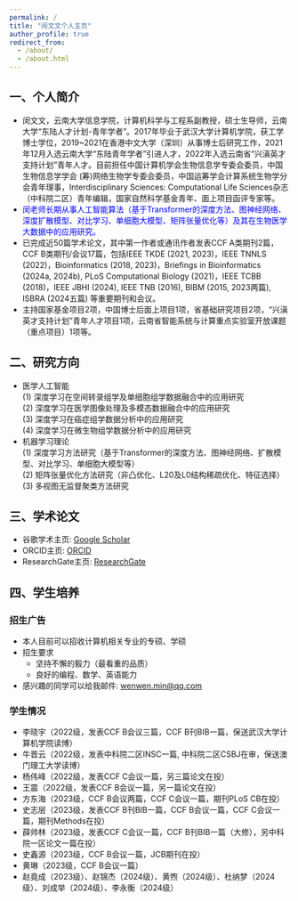 ```yaml
---
permalink: /
title: "闵文文个人主页"
author_profile: true
redirect_from: 
  - /about/
  - /about.html
---
```


<!--
以下内容是被注释。
1）改变字体的方式
<font face="楷体">
个人简介
</font>
2）
<font face="楷体" color="blue" size=5>这是蓝色5号楷体</font>
<font color="blue">  这是蓝色5号楷体 </font>
&emsp;&emsp;
-->

## 一、个人简介
- 闵文文，云南大学信息学院，计算机科学与工程系副教授，硕士生导师，云南大学“东陆人才计划-青年学者”。2017年毕业于武汉大学计算机学院，获工学博士学位，2019~2021在香港中文大学（深圳）从事博士后研究工作，2021年12月入选云南大学“东陆青年学者”引进人才，2022年入选云南省“兴滇英才支持计划”青年人才。目前担任中国计算机学会生物信息学专委会委员，中国生物信息学学会 (筹)网络生物学专委会委员，中国运筹学会计算系统生物学分会青年理事，Interdisciplinary Sciences: Computational Life Sciences杂志（中科院二区）青年编辑，国家自然科学基金青年、面上项目函评专家等。<br>
- <font color="blue"> 闵老师长期从事人工智能算法（基于Transformer的深度方法、图神经网络、深度扩散模型、对比学习、单细胞大模型、矩阵张量优化等）及其在生物医学大数据中的应用研究。</font> 
- 已完成近50篇学术论文，其中第一作者或通讯作者发表CCF A类期刊2篇，CCF B类期刊/会议17篇，包括IEEE TKDE (2021, 2023)，IEEE TNNLS (2022)，Bioinformatics (2018, 2023)，Briefings in Bioinformatics (2024a, 2024b), PLoS Computational Biology (2021)，IEEE TCBB (2018)，IEEE JBHI (2024), IEEE TNB (2016), BIBM (2015, 2023两篇), ISBRA (2024五篇) 等重要期刊和会议。
- 主持国家基金项目2项，中国博士后面上项目1项，省基础研究项目2项，“兴滇英才支持计划”青年人才项目1项，云南省智能系统与计算重点实验室开放课题（重点项目）1项等。

<!--
下面的内容被注释了：
近五年主要从事生物信息计算研究，主要课题为“面向癌症组学数据融合的智能方法研究”，提出了多种结构稀疏矩阵和深度学习智能算法，应用于整合分析多种癌症的多尺度组学数据，挖掘癌症异常生物分子功能模块，对于发现癌症靶标具有重要意义。围绕课题的关键科学问题，已取得良好的科研成果，发表30多篇学术论文，其中第一作者或通讯作者发表CCF A类期刊2篇，CCF B类期刊/会议8篇，包括IEEE TKDE (2021, 2023)，IEEE TNNLS 2022，Bioinformatics (2018, 2023)，PLoS Computational Biology 2021，IEEE TCBB 2018，IEEE TNB 2016等重要期刊，主持国家基金项目2项，中国博士后面上项目1项，省基础研究项目2项，“兴滇英才支持计划”青年人才项目1项，云南省智能系统与计算重点实验室开放课题（重点项目）1项等。
-->

## 二、研究方向
<!--
&emsp;&emsp;<font color="blue"> 闵文文老师长期从事人工智能算法（基于Transformer的深度方法、图神经网络、深度扩散模型、对比学习、单细胞大模型、矩阵张量优化等）及其在生物医学大数据分析方面的应用研究。</font>
主要研究方法如下：
-->
- 医学人工智能<br>
(1) 深度学习在空间转录组学及单细胞组学数据融合中的应用研究<br>
(2) 深度学习在医学图像处理及多模态数据融合中的应用研究<br>
(3) 深度学习在癌症组学数据分析中的应用研究<br>
(4) 深度学习在微生物组学数据分析中的应用研究<br>
- 机器学习理论<br>
(1) 深度学习方法研究（基于Transformer的深度方法、图神经网络、扩散模型、对比学习、单细胞大模型等）<br>
(2) 矩阵张量优化方法研究（非凸优化、L20及L0结构稀疏优化、特征选择）<br>
(3) 多视图无监督聚类方法研究<br>

## 三、学术论文 

- 谷歌学术主页: [Google Scholar](https://scholar.google.com/citations?user=0Uy0GnoAAAAJ&hl=en) 
- ORCID主页: [ORCID](https://orcid.org/0000-0002-2558-2911)
- ResearchGate主页: [ResearchGate](https://www.researchgate.net/profile/Wenwen-Min)

## 四、学生培养

### 招生广告
- 本人目前可以招收计算机相关专业的专硕、学硕
- 招生要求
  - 坚持不懈的毅力（最看重的品质）
  - 良好的编程、数学、英语能力
- 感兴趣的同学可以给我邮件: wenwen.min@qq.com
  
### 学生情况
- 李晓宇（2022级，发表CCF B会议三篇，CCF B刊BIB一篇，保送武汉大学计算机学院读博）
- 牛晋云（2022级，发表中科院二区INSC一篇, 中科院二区CSBJ在审，保送澳门理工大学读博）
- 杨伟峰（2022级，发表CCF C会议一篇，另三篇论文在投）
- 王震（2022级，发表CCF B会议一篇，另一篇论文在投）
- 方东海（2023级，CCF B会议两篇，CCF C会议一篇，期刊PLoS CB在投）
- 史志层（2023级，发表CCF B刊BIB一篇，CCF B会议一篇，CCF C会议一篇，期刊Methods在投）
- 薛帅林（2023级，发表CCF C会议一篇，CCF B刊BIB一篇（大修），另中科院一区论文一篇在投）
- 史鑫源（2023级，CCF B会议一篇，JCB期刊在投）
- 黄琳（2023级，CCF B会议一篇）
- 赵竟成（2023级）、赵锦杰（2024级）、黄煦（2024级）、杜纳梦（2024级）、刘成举（2024级）、李永衡（2024级）

<!-- 下面的内容被Markdown 注释 -->
<!--
## 三、近期论文 (2024)
You can also find my articles on [My Google Scholar Profile](https://scholar.google.com/citations?user=0Uy0GnoAAAAJ&hl=en) and <u>*Corresponding author</u> and <u>#Co-first author</u>

- __Wenwen Min*__, Donghai Fang, Jinyu Chen, and Shihua Zhang. "Dimensionality Reduction and Denoising of Spatial Transcriptomics Data Using Dual-Channel Masked Graph Autoencoder." bioRxiv (2024): 2024-05.

- __Wenwen Min*__, Zhiceng Shi, Jun Zhang, Jun Wan, and Changmiao Wang. "Multimodal contrastive learning for spatial gene expression prediction using histology images." arXiv preprint arXiv:2407.08216 (2024).

- Xiaoyu Li, Fangfang Zhu, and __Wenwen Min*__. "SpaDiT: Diffusion Transformer for Spatial Gene Expression Prediction using scRNA-seq." arXiv preprint arXiv:2407.13182 (2024).

- Donghai Fang, Yichen Gao, Zhaoying Wang, Fangfang Zhu, and __Wenwen Min*__. "Contrastive Masked Graph Autoencoders for Spatial Transcriptomics Data Analysis." ISBRA 2024.

- Zhiceng Shi, Fangfang Zhu, Changmiao Wang, and __Wenwen Min*__. "Spatial Gene Expression Prediction from Histology Images with STco." ISBRA 2024.

- Shuailin Xue, Fangfang Zhu, Changmiao Wang, and __Wenwen Min*__. "stEnTrans: Transformer-based deep learning for spatial transcriptomics enhancement." ISBRA 2024.

- Xiaoyu Li, __Wenwen Min*__, Shunfang Wang, Changmiao Wang, and Taosheng Xu. "stMCDI: Masked Conditional Diffusion Model with Graph Neural Network for Spatial Transcriptomics Data Imputation." arXiv preprint arXiv:2403.10863 (2024).
  
- Zhen Wang, and __Wenwen Min*__. "Graph Regularized NMF with L20-norm for Unsupervised Feature Learning." arXiv preprint arXiv:2403.10910 (2024).

- Weifeng Yang, and __Wenwen Min*__. "Graph regularized sparse nonnegative Tucker decomposition with ℓ0-constraints for unsupervised learning."  submission to Applied Mathematical Modelling 2024

- Li Yu#, __Wenwen Min#__, Shunfang Wang\*. "Boundary-Aware Gradient Operator Network for Medical Image Segmentation." IEEE Journal of Biomedical and Health Informatics, 2024.

- Zhiceng Shi, S. L. Xue, F. Zhu and __Wenwen Min*__. "High-Resolution Spatial Transcriptomics from Histology Images using HisToSGE with Pathology Image Large Model." [arXiv, 2024](https://arxiv.org/pdf/2407.20518)
  
- Weifeng Yang,  __Wenwen Min*__. "Globally Convergent Accelerated Algorithms for Multilinear Sparse Logistic Regression with L0-Constraints." Lecture Notes in Computer Science (ICIC 2024), [URL](https://link.springer.com/chapter/10.1007/978-981-97-5663-6_8)

-->
  
<!-- 下面的内容被Markdown 注释 -->
<!--
## 四、代表性论文
You can also find my articles on [My Google Scholar Profile](https://scholar.google.com/citations?user=0Uy0GnoAAAAJ&hl=en) and <u>*Corresponding author</u> and <u>#Co-first author</u>

- __Wenwen Min*__, Taosheng Xu, Xiang Wan, Tsung-Hui Chang.
  Structured Sparse Non-negative Matrix Factorization with L20-Norm.
  __<u>IEEE Transactions on Knowledge and Data Engineering</u>__,
  35(8):8584-8595, 2023
  (CCF A类期刊, IF=9.235) [[URL](https://ieeexplore.ieee.org/document/9893402),PDF,Data,Code] <br>

- __Wenwen Min__, Juan Liu\*, Shihua Zhang*.
  Group-sparse SVD Models via L0 and L1-norm Penalties and Their Applications in Biological Data.
  __<u>IEEE Transactions on Knowledge and Data Engineering</u>__, 
  33(2):536-550, 2021
  (CCF A类期刊, IF=9.235) [[URL](https://ieeexplore.ieee.org/document/8782829),PDF,Data,Code]<br>

- __Wenwen Min__, Xiang Wan, Tsung-Hui Chang, Shihua Zhang*.
  A Novel Sparse Graph-Regularized Singular Value Decomposition Model for Gene Co-Expression Pattern Discovery.
  __<u>IEEE Transactions on Neural Networks and Learning Systems</u>__,
  33(8):3842-3856, 2022
  (中科院一区，CCF B类期刊, IF=14.255) [[URL](https://ieeexplore.ieee.org/document/9350193),PDF,Data,Code]<br>
  
- __Wenwen Min__, Tsung-Hui Chang, Shihua Zhang\*, Xiang Wan*. 
  TSCCA: A tensor sparse CCA method for detecting microRNA-gene patterns from multiple cancers. 
  __<u>PLoS Computational Biology</u>__, 
  17(6):e1009044, 2021 
  (CCF B类期刊, IF=4.779)

- __Wenwen Min__, Juan Liu\*, Shihua Zhang*.
  Edge-group sparse PCA for network-guided high dimensional data analysis.
  __<u>Bioinformatics</u>__,
  34(20):3479-3487, 2018
  (CCF B类期刊, IF=6.931)

- __Wenwen Min__, Juan Liu\*, Shihua Zhang*.
  Network-regularized sparse logistic regression models for clinical risk prediction and biomarker discovery.
    __<u>IEEE/ACM Transactions on Computational Biology and Bioinformatics</u>__,
  15(3):944-953, 2018
  (CCF B类期刊, IF=4.5)

- __Wenwen Min__, Juan Liu\*, Fei Luo, Shihua Zhang*.
  A two-stage method to identify joint modules from matched microRNA and mRNA expression data.
    __<u>IEEE Transactions on Nanobioscience</u>__,
  15(4):362-370, 2016 

- __Wenwen Min__, Juan Liu*, Fei Luo, Shihua Zhang*.
  A novel two-stage method for identifying microRNA- gene regulatory modules in breast cancer.
    __<u>IEEE International Conference on Bioinformatics and Biomedicine (BIBM)</u>__, 2015 (CCF B类会议, 接收率19%）

- __Wenwen Min__, Juan Liu\*, Shihua Zhang*.
  Sparse weighted canonical correlation Analysis.
  __<u>Chinese Journal of Electronics (电子学报英文版)</u>__,
  27(3):459-466, 2018 （CCF Top I类期刊）

- Xiaoyu Li, Taosheng Xu, Jinyu Chen, Jun Wan and __Wenwen Min*__(学生一作, 本人通信). 
  Multimodal attention-based variational autoencoder for clinical risk prediction. 
  __<u>IEEE International Conference on Bioinformatics and Biomedicine (BIBM)</u>__, 2023 (CCF B类会议, 接收率19%)

- Xiaoyu Li, __Wenwen Min*__(学生一作, 本人通信), Jinyu Chen, Jiaxin Wu and Shunfang Wang.
  TransVCOX: Bridging Transformer Encoder and Pre-trained VAE for Robust Cancer Multi-Omics Survival Analysis.
  __<u>IEEE International Conference on Bioinformatics and Biomedicine (BIBM)</u>__, 2023 (CCF B类会议, 接收率19%)

- Weihua Zheng#, __Wenwen Min#__, Shunfang Wang\*. TsImpute: An accurate two-step imputation method for single-cell RNA-seq data.
  __<u>Bioinformatics</u>__,
  39(12):btad731, 2023 (CCF B类期刊, IF=5.8)

- Li Yu#, __Wenwen Min#__, Shunfang Wang\*. Boundary-Aware Gradient Operator Network for Medical Image Segmentation.
  __<u>IEEE Journal of Biomedical and Health Informatics</u>__,
  2024 (中科院1区, CCF C类期刊, IF=7.7)
-->


<!-- 下面的内容被Markdown 注释 -->
<!--
## 五、专利和软著
### 专利
- 闵文文，薛帅林等. 一种超分辨率基因表达图谱的预测方法、装置及设备
- 闵文文，史鑫源等. 基于微生物组数据的生存风险预测方法、装置、设备及存储介质
- 闵文文，史志层等. 基于组织学图像的空间基因表达水平预测方法、装置及设备
- 闵文文，王震. 一种注意力增强深度图嵌入的单细胞RNA-Seq数据聚类方法
- 闵文文，方东海. 一种基于图神经网络的空间转录组学多切片空间域识别及批次效应去除方法

### 软著
- 闵文文，方东海等. 空间转录组学数据聚类软件V1.0
- 闵文文，闫一诺，史鑫源等. 癌症微生物组数据分析预训练Transformer模型软件V1.0
- 闵文文，闫一诺，李晓宇等. 基于Transformer和VAE预训练的深度学习生存分析模型软件V1.0
- 闵文文，吴佳欣等. 基于深度学习的脑肿瘤智能辅助诊疗平台 V1.0
- 闵文文，史志层等. 基于深度学习的脑肿瘤智能辅助诊疗平台 V1.0
- 闵文文，牛晋云等. 一种基于图深度学习的空间转录组学数据聚类软件 V1.0
-->


<!-- 下面的内容被Markdown 注释 -->
<!--
## News
- 2024/05/15: the paper "Boundary-aware Gradient Operator Network for Medical Image Segmentation" is accepted in IEEE Journal of Biomedical and Health Informatics
- 2024/05/10: 5 papers are accepted in ISBRA 2024 (CCF C, acceptance rate is about 38%)
  - "stEnTrans: Transformer-based deep learning for spatial transcriptomics enhancement" with 薛帅林（专硕2023级）
  - "Contrastive Masked Graph Autoencoders for Spatial Transcriptomics Data Analysis" with 方东海（学硕2023级）
  - "Spatial gene expression prediction from histology images with STco" with 史志层（专硕2023级）
  - "VTrans: A VAE-based Pre-trained Transformer Method for Microbiome Data Analysis" with 史鑫源（专硕2023级）
  - "SpatialCVGAE: Spatial Domain Identification via Consensus Clustering Integrated Variational Graph Autoencoder" with 牛晋云（专硕2022级）
- 2024/05/09: 1 papers is accepted in ICIC 2023 (CCF B, acceptance rate is about NA)
  - "Globally Convergent Accelerated Algorithms for Multilinear Sparse Logistic Regression with L0-constraints" with 杨伟峰（学硕2022级）
- 2023/12/16: the paper "TsImpute: An accurate two-step imputation method for single-cell RNA-seq data" is accepted in Bioinformatics (CCF B)
- 2023/10/14: 2 papers are accepted in BIBM 2023 (CCF B, acceptance rate is about 19%)
  - "TransVCOX: Bridging Transformer Encoder and Pre-trained VAE for Robust Cancer Multi-Omics Survival Analysis" with 李晓宇（学硕2022级）
  - "Multimodal attention-based variational autoencoder for clinical risk prediction" with 李晓宇（学硕2022级）
- 2022/09/10: the paper "Structured Sparse Non-negative Matrix Factorization with L20-Norm" is accepted as a regular paper in IEEE TKDE (CCF A)
- 2021/12/25: Joined Yunnan University.
-->

